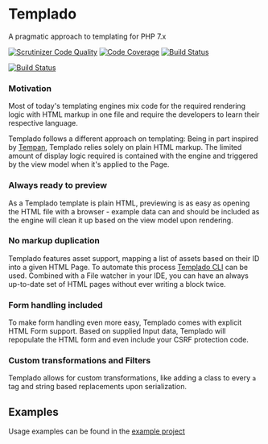 # Templado
A pragmatic approach to templating for PHP 7.x

[![Scrutinizer Code Quality](https://scrutinizer-ci.com/g/templado/engine/badges/quality-score.png?b=master)](https://scrutinizer-ci.com/g/templado/engine/?branch=master)
[![Code Coverage](https://scrutinizer-ci.com/g/templado/engine/badges/coverage.png?b=master)](https://scrutinizer-ci.com/g/templado/engine/?branch=master)
[![Build Status](https://scrutinizer-ci.com/g/templado/engine/badges/build.png?b=master)](https://scrutinizer-ci.com/g/templado/engine/build-status/master)

[![Build Status](https://travis-ci.org/templado/engine.svg?branch=master)](https://travis-ci.org/templado/engine)


### Motivation

Most of today's templating engines mix code for the required rendering logic with HTML markup in one file and require
the developers to learn their respective language.

Templado follows a different approach on templating: Being in part inspired by [Tempan](https://github.com/watoki/tempan),
Templado relies solely on plain HTML markup. The limited amount of display logic required is contained with the engine
and triggered by the view model when it's applied to the Page.

### Always ready to preview

As a Templado template is plain HTML, previewing is as easy as opening the HTML file with a browser - example data can
and should be included as the engine will clean it up based on the view model upon rendering.

### No markup duplication
 
Templado features asset support, mapping a list of assets based on their ID into a given HTML Page. To automate this
process [Templado CLI](https://github.com/theseer/templado-cli) can be used. Combined with a File watcher in your IDE,
you can have an always up-to-date set of HTML pages without ever writing a block twice.

### Form handling included

To make form handling even more easy, Templado comes with explicit HTML Form support. Based on supplied Input data,
Templado will repopulate the HTML form and even include your CSRF protection code.

### Custom transformations and Filters

Templado allows for custom transformations, like adding a class to every ```a``` tag and string based replacements upon
serialization.

## Examples

Usage examples can be found in the [example project](https://github.com/templado/examples)
